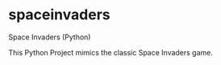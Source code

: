 # spaceinvaders
Space Invaders (Python)

This Python Project mimics the classic Space Invaders game.
